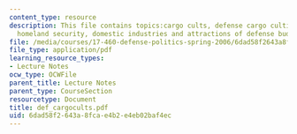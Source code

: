 ```yaml
---
content_type: resource
description: This file contains topics:cargo cults, defense cargo cultists, nations,
  homeland security, domestic industries and attractions of defense budget.
file: /media/courses/17-460-defense-politics-spring-2006/6dad58f2643a8fcae4b2e4eb02baf4ec_def_cargocults.pdf
file_type: application/pdf
learning_resource_types:
- Lecture Notes
ocw_type: OCWFile
parent_title: Lecture Notes
parent_type: CourseSection
resourcetype: Document
title: def_cargocults.pdf
uid: 6dad58f2-643a-8fca-e4b2-e4eb02baf4ec
---
```

